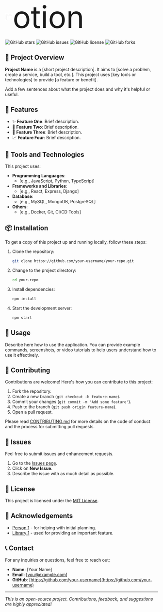 <p style="display: flex; align-items: center;">
  <img src="mobile/assets/logo-removebg.png" alt="Logo" width="25" height="25" style="position: relative;"/>
  <span style="font-size: 100px;">otion</span>
</p>



![GitHub stars](https://img.shields.io/github/stars/your-username/your-repo)
![GitHub issues](https://img.shields.io/github/issues/your-username/your-repo)
![GitHub license](https://img.shields.io/github/license/your-username/your-repo)
![GitHub forks](https://img.shields.io/github/forks/your-username/your-repo)

## 🚀 Project Overview

**Project Name** is a [short project description]. It aims to [solve a problem, create a service, build a tool, etc.]. This project uses [key tools or technologies] to provide [a feature or benefit]. 

Add a few sentences about what the project does and why it's helpful or useful.

## 🌟 Features

- ✨ **Feature One**: Brief description.
- 🚀 **Feature Two**: Brief description.
- 🔧 **Feature Three**: Brief description.
- 📈 **Feature Four**: Brief description.

## 🔧 Tools and Technologies

This project uses:

- **Programming Languages**: 
  - [e.g., JavaScript, Python, TypeScript]
- **Frameworks and Libraries**: 
  - [e.g., React, Express, Django]
- **Database**: 
  - [e.g., MySQL, MongoDB, PostgreSQL]
- **Others**: 
  - [e.g., Docker, Git, CI/CD Tools]

## 📦 Installation

To get a copy of this project up and running locally, follow these steps:

1. Clone the repository:
    ```bash
    git clone https://github.com/your-username/your-repo.git
    ```
2. Change to the project directory:
    ```bash
    cd your-repo
    ```
3. Install dependencies:
    ```bash
    npm install
    ```
4. Start the development server:
    ```bash
    npm start
    ```

## 📝 Usage

Describe here how to use the application. You can provide example commands, screenshots, or video tutorials to help users understand how to use it effectively.

## 🤝 Contributing

Contributions are welcome! Here's how you can contribute to this project:

1. Fork the repository.
2. Create a new branch (`git checkout -b feature-name`).
3. Commit your changes (`git commit -m 'Add some feature'`).
4. Push to the branch (`git push origin feature-name`).
5. Open a pull request.

Please read [CONTRIBUTING.md](CONTRIBUTING.md) for more details on the code of conduct and the process for submitting pull requests.

## 🐛 Issues

Feel free to submit issues and enhancement requests.

1. Go to the [Issues page](https://github.com/your-username/your-repo/issues).
2. Click on **New Issue**.
3. Describe the issue with as much detail as possible.

## 📄 License

This project is licensed under the [MIT License](LICENSE).

## 🙏 Acknowledgements

- [Person 1](https://github.com/person1) - for helping with initial planning.
- [Library 1](https://link-to-library) - used for providing an important feature.

## 📞 Contact

For any inquiries or questions, feel free to reach out:

- **Name**: [Your Name]
- **Email**: [you@example.com]
- **GitHub**: [https://github.com/your-username](https://github.com/your-username)

---

_This is an open-source project. Contributions, feedback, and suggestions are highly appreciated!_

